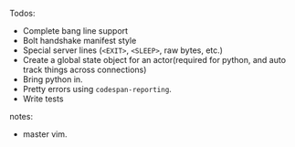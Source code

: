 Todos:
- Complete bang line support
- Bolt handshake manifest style
- Special server lines (`<EXIT>`, `<SLEEP>`, raw bytes, etc.)
- Create a global state object for an actor(required for python, and auto track things across connections)
- Bring python in.
- Pretty errors using `codespan-reporting`.
- Write tests

notes:
- master vim.
